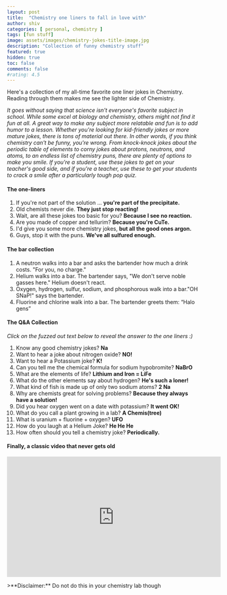 ```yaml
---
layout: post
title:  "Chemistry one liners to fall in love with"
author: shiv
categories: [ personal, chemistry ]
tags: [fun stuff]
image: assets/images/chemistry-jokes-title-image.jpg
description: "Collection of funny chemistry stuff"
featured: true
hidden: true
toc: false
comments: false
#rating: 4.5
---
```

Here's a collection of my all-time favorite one liner jokes in Chemistry. Reading through them makes me see the lighter side of Chemistry. 

_It goes without saying that science isn't everyone's favorite subject in school. While some excel at biology and chemistry, others might not find it fun at all. A great way to make any subject more relatable and fun is to add humor to a lesson. Whether you're looking for kid-friendly jokes or more mature jokes, there is tons of material out there. In other words, if you think chemistry can't be funny, you're wrong. From knock-knock jokes about the periodic table of elements to corny jokes about protons, neutrons, and atoms, to an endless list of chemistry puns, there are plenty of options to make you smile. If you're a student, use these jokes to get on your teacher's good side, and if you're a teacher, use these to get your students to crack a smile after a particularly tough pop quiz._


#### The one-liners
1. If you're not part of the solution … <b>you're part of the precipitate.</b>
1. Old chemists never die. <b>They just stop reacting!</b>
1. Wait, are all these jokes too basic for you? <b>Because I see no reaction.</b>
1. Are you made of copper and tellurim? <b>Because you're CuTe.</b>
1. I'd give you some more chemistry jokes, <b>but all the good ones argon.</b>
1. Guys, stop it with the puns. <b>We've all sulfured enough.</b>

#### The bar collection
1. A neutron walks into a bar and asks the bartender how much a drink costs.
"For you, no charge."
1. Helium walks into a bar. The bartender says, "We don't serve noble gasses here." Helium doesn't react.
1. Oxygen, hydrogen, sulfur, sodium, and phosphorous walk into a bar."OH SNaP!" says the bartender.
1. Fluorine and chlorine walk into a bar. The bartender greets them: “Halo gens”

#### The Q&A Collection
_Click on the fuzzed out text below to reveal the answer to the one liners :)_

1. Know any good chemistry jokes? <span class="spoiler"><b>Na</b></span>
1. Want to hear a joke about nitrogen oxide? <span class="spoiler"><b>NO!</b></span>
1. Want to hear a Potassium joke? <span class="spoiler"><b>K!</b></span>
1. Can you tell me the chemical formula for sodium hypobromite? <span class="spoiler"><b>NaBrO</b></span>
1. What are the elements of life? <span class="spoiler"><b>Lithium and Iron = LiFe</b></span>
1. What do the other elements say about hydrogen? <span class="spoiler"><b>He's such a loner!</b></span>
1. What kind of fish is made up of only two sodium atoms? <span class="spoiler"><b>2 Na</b></span>
1. Why are chemists great for solving problems? <span class="spoiler"><b>Because they always have a solution!</b></span>
1. Did you hear oxygen went on a date with potassium? <span class="spoiler"><b>It went OK!</b></span>
1. What do you call a plant growing in a lab? <span class="spoiler"><b>A Chemis(tree)</b></span>
1. What is uranium + fluorine + oxygen? <span class="spoiler"><b>UFO</b></span>
1. How do you laugh at a Helium Joke? <span class="spoiler"><b>He He He</b></span>
1. How often should you tell a chemistry joke? <span class="spoiler"><b>Periodically.</b></span>

#### Finally, a classic video that never gets old
<p style="text-align:center">
<iframe width="560" height="315" src="https://www.youtube.com/embed/6aK2CKrdjbE?start=6&amp;showinfo=0" title="YouTube video player" frameborder="0" allowfullscreen></iframe>
</p>
>**Disclaimer:** Do not do this in your chemistry lab though